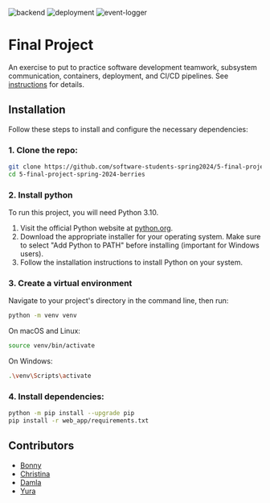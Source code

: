 ![backend](https://github.com/nyu-software-engineering/containerized-app-exercise/actions/workflows/backend.yml/badge.svg)
![deployment](https://github.com/nyu-software-engineering/containerized-app-exercise/actions/workflows/deployment.yml/badge.svg)
![event-logger](https://github.com/nyu-software-engineering/containerized-app-exercise/actions/workflows/event-logger.yml/badge.svg)

# Final Project

An exercise to put to practice software development teamwork, subsystem communication, containers, deployment, and CI/CD pipelines. See [instructions](./instructions.md) for details.

## Installation

Follow these steps to install and configure the necessary dependencies:

### 1. Clone the repo:
   ```bash
   git clone https://github.com/software-students-spring2024/5-final-project-spring-2024-berries_.git
   cd 5-final-project-spring-2024-berries
   ```

### 2. Install python

To run this project, you will need Python 3.10.
    
1. Visit the official Python website at [python.org](https://www.python.org/downloads/).
2. Download the appropriate installer for your operating system. Make sure to select "Add Python to PATH" before installing (important for Windows users).
3. Follow the installation instructions to install Python on your system.


### 3. Create a virtual environment

Navigate to your project's directory in the command line, then run:
```bash
python -m venv venv
```
On macOS and Linux:
```bash
source venv/bin/activate
```
On Windows:
```bash
.\venv\Scripts\activate
```

### 4. Install dependencies:
```bash
python -m pip install --upgrade pip
pip install -r web_app/requirements.txt
```


## Contributors
* [Bonny](https://github.com/BonnyCChavarria) 
* [Christina](https://github.com/crb623)
* [Damla](https://github.com/damlaonder)
* [Yura](https://github.com/yurawu27)
